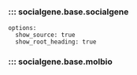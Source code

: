 
### ::: socialgene.base.socialgene
    options:
      show_source: true
      show_root_heading: true


### ::: socialgene.base.molbio
